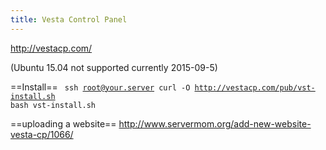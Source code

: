 ```yaml
---
title: Vesta Control Panel
---
```

http://vestacp.com/

(Ubuntu 15.04 not supported currently 2015-09-5)

==Install==
<code bash>
ssh root@your.server
curl -O http://vestacp.com/pub/vst-install.sh
bash vst-install.sh
</code>

==uploading a website==
http://www.servermom.org/add-new-website-vesta-cp/1066/
